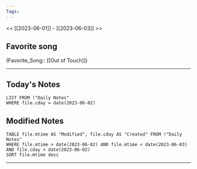 ```yaml
---
Tags:
---
```

<< [[2023-06-01]] - [[2023-06-03]] >>
## Favorite song
(Favorite_Song:: [[Out of Touch]])

___
## Today's Notes
```dataview
LIST FROM !"Daily Notes"
WHERE file.cday = date(2023-06-02)
```
## Modified Notes
```dataview
TABLE file.mtime AS "Modified", file.cday AS "Created" FROM !"Daily Notes" 
WHERE file.mtime > date(2023-06-02) AND file.mtime < date(2023-06-03) AND file.cday < date(2023-06-02)
SORT file.mtime desc
```
___
